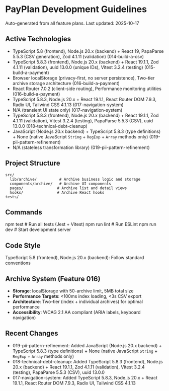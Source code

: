 # PayPlan Development Guidelines

Auto-generated from all feature plans. Last updated: 2025-10-17

## Active Technologies
- TypeScript 5.8 (frontend), Node.js 20.x (backend) + React 19, PapaParse 5.5.3 (CSV generation), Zod 4.1.11 (validation) (014-build-a-csv)
- TypeScript 5.8.3 (frontend), Node.js 20.x (backend) + React 19.1.1, Zod 4.1.11 (validation), uuid 13.0.0 (unique IDs), Vitest 3.2.4 (testing) (015-build-a-payment)
- Browser localStorage (privacy-first, no server persistence), Two-tier archive storage architecture (016-build-a-payment)
- React Router 7.0.2 (client-side routing), Performance monitoring utilities (016-build-a-payment)
- TypeScript 5.8.3, Node.js 20.x + React 19.1.1, React Router DOM 7.9.3, Radix UI, Tailwind CSS 4.1.13 (017-navigation-system)
- N/A (transient UI state only) (017-navigation-system)
- TypeScript 5.8.3 (frontend), Node.js 20.x (backend) + React 19.1.1, Zod 4.1.11 (validation), Vitest 3.2.4 (testing), PapaParse 5.5.3 (CSV), uuid 13.0.0 (018-technical-debt-cleanup)
- JavaScript (Node.js 20.x backend) + TypeScript 5.8.3 (type definitions) + None (native JavaScript `String` + `RegExp` + `Array` methods only) (019-pii-pattern-refinement)
- N/A (stateless transformation library) (019-pii-pattern-refinement)

## Project Structure
```
src/
  lib/archive/          # Archive business logic and storage
  components/archive/   # Archive UI components
  pages/               # Archive list and detail views
  hooks/               # Archive React hooks
tests/
```

## Commands
npm test               # Run all tests (Jest + Vitest)
npm run lint           # Run ESLint
npm run dev            # Start development server

## Code Style
TypeScript 5.8 (frontend), Node.js 20.x (backend): Follow standard conventions

## Archive System (Feature 016)
- **Storage**: localStorage with 50-archive limit, 5MB total size
- **Performance Targets**: <100ms index loading, <3s CSV export
- **Architecture**: Two-tier (index + individual archives) for optimal performance
- **Accessibility**: WCAG 2.1 AA compliant (ARIA labels, keyboard navigation)

## Recent Changes
- 019-pii-pattern-refinement: Added JavaScript (Node.js 20.x backend) + TypeScript 5.8.3 (type definitions) + None (native JavaScript `String` + `RegExp` + `Array` methods only)
- 018-technical-debt-cleanup: Added TypeScript 5.8.3 (frontend), Node.js 20.x (backend) + React 19.1.1, Zod 4.1.11 (validation), Vitest 3.2.4 (testing), PapaParse 5.5.3 (CSV), uuid 13.0.0
- 017-navigation-system: Added TypeScript 5.8.3, Node.js 20.x + React 19.1.1, React Router DOM 7.9.3, Radix UI, Tailwind CSS 4.1.13

<!-- MANUAL ADDITIONS START -->
<!-- MANUAL ADDITIONS END -->
